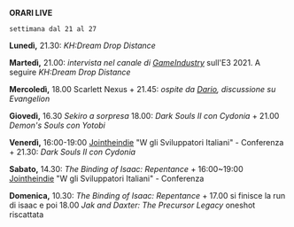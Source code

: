 <b>ORARI LIVE</b>
 
<code>settimana dal 21 al 27</code>
 
<b>Lunedì,</b> 21.30: <i>KH:Dream Drop Distance</i>

<b>Martedì,</b> 21.00: <i>intervista nel canale di <a href="https://www.twitch.tv/gameindustry_it">GameIndustry</a></i> sull'E3 2021. A seguire <i>KH:Dream Drop Distance</i> 

<b>Mercoledì,</b> 18.00 Scarlett Nexus + 21.45: <i>ospite da <a href="https://www.twitch.tv/dariomocciatwitch">Dario</a>, discussione su Evangelion</i>

<b>Giovedì,</b> 16.30 <i>Sekiro a sorpresa</i> 18.00: <i>Dark Souls II con Cydonia</i> + 21.00 <i>Demon's Souls con Yotobi</i>

<b>Venerdì,</b> 16:00-19:00 <a href="http://www.jointheindie.it">Jointheindie</a> "W gli Sviluppatori Italiani" - Conferenza + 21.30: <i>Dark Souls II con Cydonia</i>

<b>Sabato,</b> 14.30: <i>The Binding of Isaac: Repentance</i> + 16:00~19:00 <a href="http://www.jointheindie.it">Jointheindie</a> "W gli Sviluppatori Italiani" - Conferenza

<b>Domenica,</b> 10.30: <i>The Binding of Isaac: Repentance</i> + 17.00 si finisce la run di isaac e poi 18.00 <i>Jak and Daxter: The Precursor Legacy</i> oneshot riscattata
 
 
